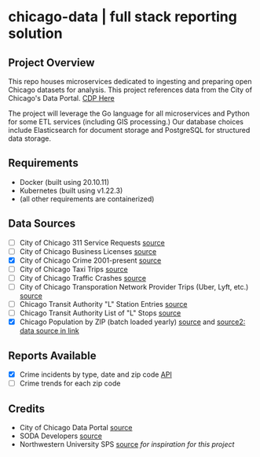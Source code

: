 # chicago-data | full stack reporting solution

## Project Overview

<!--- add badge once we get going - see here -> https://docs.github.com/en/actions/monitoring-and-troubleshooting-workflows/adding-a-workflow-status-badge -->

This repo houses microservices dedicated to ingesting and preparing open Chicago datasets for analysis. This project references data from the City of Chicago's Data Portal. [CDP Here](https://data.cityofchicago.org/)

The project will leverage the Go language for all microservices and Python for some ETL services (including GIS processing.)  Our database choices include Elasticsearch for document storage and PostgreSQL for structured data storage.

## Requirements

- Docker (built using 20.10.11)
- Kubernetes (built using v1.22.3)
- (all other requirements are containerized)

## Data Sources

- [ ] City of Chicago 311 Service Requests [source](https://data.cityofchicago.org/Service-Requests/311-Service-Requests/v6vf-nfxy)
- [ ] City of Chicago Business Licenses [source](https://data.cityofchicago.org/Community-Economic-Development/Business-Licenses/r5kz-chrr)
- [X] City of Chicago Crime 2001-present [source](https://data.cityofchicago.org/Public-Safety/Crimes-2001-to-Present/ijzp-q8t2)
- [ ] City of Chicago Taxi Trips [source](https://data.cityofchicago.org/Transportation/Taxi-Trips/wrvz-psew)
- [ ] City of Chicago Traffic Crashes [source](https://data.cityofchicago.org/Transportation/Traffic-Crashes-Crashes/85ca-t3if)
- [ ] City of Chicago Transporation Network Provider Trips (Uber, Lyft, etc.) [source](https://data.cityofchicago.org/Transportation/Transportation-Network-Providers-Trips/m6dm-c72p)
- [ ] Chicago Transit Authority "L" Station Entries [source](https://data.cityofchicago.org/Transportation/CTA-Ridership-L-Station-Entries-Daily-Totals/5neh-572f)
- [ ] Chicago Transit Authority List of "L" Stops [source](https://data.cityofchicago.org/Transportation/CTA-System-Information-List-of-L-Stops/8pix-ypme)
- [X] Chicago Population by ZIP (batch loaded yearly) [source](https://data.cityofchicago.org/Health-Human-Services/Chicago-Population-Counts/85cm-7uqa) and [source2: data source in link](https://en.wikipedia.org/wiki/Community_areas_in_Chicago)

## Reports Available

- [X] Crime incidents by type, date and zip code [API](http://abcf662db43574fd99b224e0ab41b018-1792580361.us-east-2.elb.amazonaws.com:8080/)
- [ ] Crime trends for each zip code

## Credits

- City of Chicago Data Portal [source](https://data.cityofchicago.org/)
- SODA Developers [source](https://dev.socrata.com/)
- Northwestern University SPS [source](https://sps.northwestern.edu/) *for inspiration for this project*
